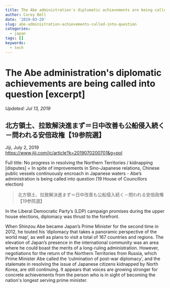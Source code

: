```yaml
---
title: The Abe administration's diplomatic achievements are being called into question [excerpt]
author: Corey Bell
date: '2019-03-29'
slug: abe-administration-achievements-called-into-question
categories:
  - japan
tags: []
keywords:
  - tech
---
```

# The Abe administration's diplomatic achievements are being called into question [excerpt]

*Updated: Jul 13, 2019*

## 北方領土、拉致解決進まず＝日中改善も公船侵入続く－問われる安倍政権【19参院選】
Jiji, July 2, 2019\
https://www.jiji.com/jc/article?k=2019070200701&g=pol

Full title: No progress in resolving the Northern Territories / kidnapping [disputes] = In spite of improvements in Sino-Japanese relations, Chinese public vessels continuously encroach in Japanese waters - Abe’s administration is being called into question (19 House of Councillors election)

> 北方領土、拉致解決進まず＝日中改善も公船侵入続く－問われる安倍政権【19参院選】

In the Liberal Democratic Party’s (LDP) campaign promises during the upper house elections, diplomacy was thrust to the forefront.  

When Shinzou Abe became Japan’s Prime Minister for the second time in 2012, he touted his ‘diplomacy that takes a panoramic perspective of the world map’, as well as plans to visit a total of 167 countries and regions. The elevation of Japan’s presence in the international community was an area where he could boast the merits of a long-ruling administration. However, negotiations for the return of the Northern Territories from Russia, which Prime Minister Abe called the ‘culmination of post-war diplomacy’, and the stalemate in resolving the issue of Japanese citizens kidnapped by North Korea, are still continuing. It appears that voices are growing stronger for concrete achievements from the person who is in sight of becoming the nation's longest serving prime minister.